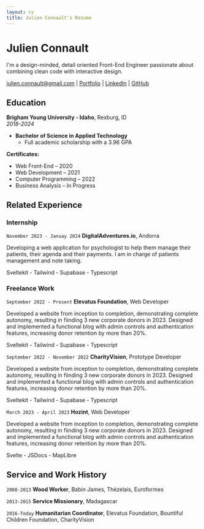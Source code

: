 ```yaml
---
layout: cv
title: Julien Connault's Resume
---
```


# Julien Connault

I'm a design-minded, detail oriented Front-End Engineer passionate about combining clean code with interactive design.

<div id="webaddress">
<a href="julien.connault@gmail.com">julien.connault@gmail.com</a>
| <a href="https://bekiboo-portfolio.vercel.app">Portfolio</a>
| <a href="https://www.linkedin.com/in/julien-connault/">LinkedIn</a>
| <a href="https://github.com/Bekiboo">GitHub</a>
</div>

<!-- https://www.monique.tech/the-art-of-markdown -->

## Education

**Brigham Young University - Idaho**, Rexburg, ID  
_2018-2024_

- **Bachelor of Science in Applied Technology**
  - Full academic scholarship with a 3.96 GPA

**Certificates:**

- Web Front-End – 2020
- Web Development – 2021
- Computer Programming – 2022
- Business Analysis – In Progress

## Related Experience

### Internship

`November 2023 - Januay 2024`
**DigitalAdventures.io**, Andorra

Developing a web application for psychologist to help them manage their
patients, their agenda and their payments. I am in charge of patients
management and note taking.

Sveltekit - Tailwind - Supabase - Typescript

### Freelance Work

`September 2022 - Present`
**Elevatus Foundation**, Web Developer

Developed a website from inception to completion, demonstrating
complete autonomy, resulting in fiinding 3 new corporate donors in 2023.
Designed and implemented a functional blog with admin controls and
authentication features, increasing donor retention by more than 20%.

Sveltekit - Tailwind - Supabase - Typescript

`September 2022 - November 2022`
**CharityVision**, Prototype Developer

Developed a website from inception to completion, demonstrating
complete autonomy, resulting in fiinding 3 new corporate donors in 2023.
Designed and implemented a functional blog with admin controls and
authentication features, increasing donor retention by more than 20%.

Sveltekit - Tailwind - Supabase - Typescript

`March 2023 - April 2023`
**Hozint**, Web Developer

Developed a website from inception to completion, demonstrating
complete autonomy, resulting in fiinding 3 new corporate donors in 2023.
Designed and implemented a functional blog with admin controls and
authentication features, increasing donor retention by more than 20%.

Svelte - JSDocs - MapLibre

## Service and Work History

`2008-2013`
**Wood Worker**, Babin James, Thézelais, Euroformes

`2013-2015`
**Service Missionary**, Madagascar

`2016-Today`
**Humanitarian Coordinator**, Elevatus Foundation, Bountiful Children Foundation, CharityVision

<!-- ### Footer

Last updated: May 2013 -->
